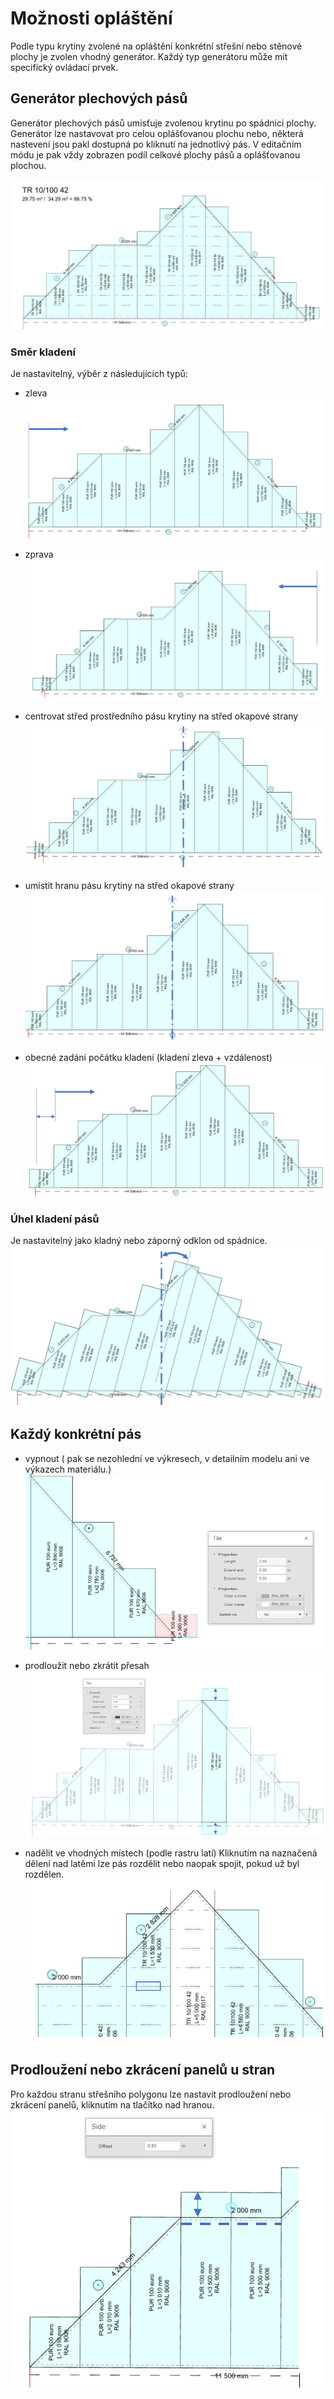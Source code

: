 # Možnosti opláštění

Podle typu krytiny zvolené na opláštění konkrétní střešní nebo stěnové plochy je zvolen vhodný generátor. Každý typ generátoru může mít specifický ovládací prvek.

## Generátor plechových pásů 

Generátor plechových pásů umisťuje zvolenou krytinu po spádnici plochy. Generátor lze nastavovat pro celou oplášťovanou plochu nebo, některá nastevení jsou pakl dostupná po kliknutí na jednotlivý pás. V editačním módu je pak vždy zobrazen podíl celkové plochy pásů a oplášťovanou plochou.

![Generator strip tiler](generatorStripTiler.png)

### Směr kladení

Je nastavitelný, výběr z následujících typů:

- zleva 
![Tilling from left](tillingFromLeft.png)

- zprava 
![Tilling from right](tillingFromRight.png)

- centrovat střed prostředního pásu krytiny na střed okapové strany
![Tilling center axis](tillingCenterAxis.png)

- umístit hranu pásu krytiny na střed okapové strany
![Tilling center edge](tillingCenterEdge.png)

- obecné zadání počátku kladení (kladení zleva + vzdálenost)
![General tilling head start](generalTillingHeadStart.png)

### Úhel kladení pásů

Je nastavitelný jako kladný nebo záporný odklon od spádnice.
![Tilling angle](tillingAngle.png)

## Každý konkrétní pás
- vypnout ( pak se nezohlední ve výkresech, v detailním modelu ani ve výkazech materiálu.)
![Individual panel switched off](individualPanelSwitchedOff.png)

- prodloužit nebo zkrátit přesah
![Individual panel extension options](individualPanelExtensionOptions.png)

- nadělit ve vhodných místech (podle rastru latí) Kliknutím na naznačená dělení nad latěmi lze pás rozdělit nebo naopak spojit, pokud už byl rozdělen.
![Individual panel splitting](individualPanelSplitting.png)

## Prodloužení nebo zkrácení panelů u stran

Pro každou stranu střešního polygonu lze nastavit prodloužení nebo zkrácení panelů, kliknutím na tlačítko nad hranou.
![Tilling edge offset](tillingEdgeOffset.png)
